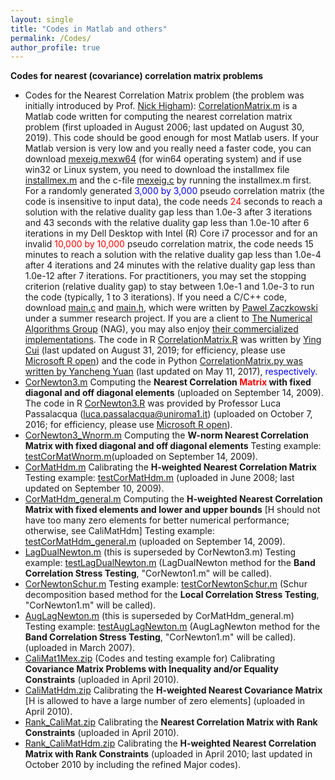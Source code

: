 ```yaml
---
layout: single
title: "Codes in Matlab and others"
permalink: /Codes/
author_profile: true
---
```


**Codes for nearest (covariance) correlation matrix problems**
- Codes for the Nearest Correlation Matrix problem (the problem was initially introduced by Prof. [Nick Higham](https://www.maths.manchester.ac.uk/~higham/)):  <a href="/files/CorrelationMatrix.m" download>CorrelationMatrix.m</a> is a Matlab code written for computing the nearest correlation matrix problem (first uploaded in August 2006; last updated on August 30, 2019). This code should be good enough for most Matlab users.  If your Matlab version is very low and you really need a faster code, you can download <a href="/files/mexeig.mexw64" download>mexeig.mexw64</a> (for win64 operating system) and if use win32 or Linux system, you need to download the installmex file <a href="/files/installmex.m" download>installmex.m</a> and the c-file <a href="/files/mexeig.c" download>mexeig.c</a> by running the installmex.m first. For a randomly generated  <span style="color:blue">3,000 by 3,000</span> pseudo correlation matrix (the code is insensitive to input data), the code needs <span style="color:red">24</span> seconds to reach a solution with the relative duality gap less than 1.0e-3 after 3 iterations and 43 seconds  with the relative duality gap less than 1.0e-10 after 6 iterations in my Dell Desktop with Intel (R) Core i7 processor and for an invalid <span style="color:red">10,000 by 10,000</span> pseudo correlation matrix, the code needs 15 minutes to reach a solution with the relative duality gap less than 1.0e-4 after 4 iterations and 24 minutes with the relative duality gap less than 1.0e-12 after 7 iterations. For practitioners, you may set the stopping criterion (relative duality gap) to stay between 1.0e-1 and 1.0e-3 to run the code (typically, 1 to 3 iterations). If you need a C/C++ code, download <a href="/files/main.c" download>main.c</a> and <a href="/files/main.h" download>main.h</a>, which were written by [Pawel Zaczkowski](https://www.linkedin.com/in/pawel-zaczkowski-13a6a233/?originalSubdomain=uk) under a summer research project. If you are a client to [The Numerical Algorithms Group](https://nag.com/) (NAG), you may also enjoy [their commercialized implementations](https://nag.com/IndustryArticles/Nearest_Correlation_Matrix.pdf). The code in R <a href="/files/CorrelationMatrix.R" download>CorrelationMatrix.R</a> was written by [Ying Cui](https://sites.google.com/site/optyingcui/) (last updated on August 31, 2019; for efficiency, please use [Microsoft R open](https://mran.microsoft.com/open)) and the code in Python <a href="/files/CorrelationMatrix.py" download>CorrelationMatrix.py was written by [Yancheng Yuan](https://www.polyu.edu.hk/ama/people/academic-staff/dr-yuan-yancheng/?sc_lang=en) (last updated on May 11, 2017), <span style="color:blue">respectively.</span>
-  <a href="/files/CorNewton3.m" download>CorNewton3.m</a> Computing the **Nearest Correlation <span style="color:red">Matrix</span> with fixed diagonal and off diagonal elements** (uploaded on September 14, 2009). The code in R <a href="/files/CorNewton3.R" download>CorNewton3.R</a> was provided by Professor Luca Passalacqua ([luca.passalacqua@uniroma1.it](mailto:luca.passalacqua@uniroma1.it)) (uploaded on October 7, 2016; for efficiency, please use [Microsoft R open](https://mran.microsoft.com/open)).
- <a href="/files/CorNewton3_Wnorm.m" download>CorNewton3_Wnorm.m</a> Computing the **W-norm Nearest Correlation Matrix with fixed diagonal and off diagonal elements** Testing example: <a href="/files/testCorMatWnorm.m" download>testCorMatWnorm.m</a>(uploaded on September 14, 2009).
- <a href="/files/CorMatHdm.m" download>CorMatHdm.m</a> Calibrating the **H-weighted Nearest Correlation Matrix** Testing example: <a href="/files/testCorMatHdm.m" download>testCorMatHdm.m</a> (uploaded in June 2008; last updated on September 10, 2009).
- <a href="/files/CorMatHdm_general.m" download>CorMatHdm_general.m</a> Computing the **H-weighted Nearest Correlation Matrix with fixed elements and lower and upper bounds** [H should not have too many zero elements for better numerical performance; otherwise, see CaliMatHdm] Testing example:  <a href="/files/testCorMatHdm_general.m" download>testCorMatHdm_general.m</a> (uploaded on September 14, 2009).
-  <a href="/files/LagDualNewton.m" download>LagDualNewton.m</a> (this is superseded by CorNewton3.m) Testing example: <a href="/files/testLagDualNewton.m" download>testLagDualNewton.m</a> (LagDualNewton method for the **Band Correlation Stress Testing**, "CorNewton1.m" will be called). 
- <a href="/files/CorNewtonSchur.m" download>CorNewtonSchur.m</a> Testing example: <a href="/files/testCorNewtonSchur.m" download>testCorNewtonSchur.m</a> (Schur decomposition based method for the **Local Correlation Stress Testing**, "CorNewton1.m" will be called).
- <a href="/files/AugLagNewton.m" download>AugLagNewton.m</a> (this is superseded by CorMatHdm_general.m) Testing example: <a href="/files/testAugLagNewton.m" download>testAugLagNewton.m</a> (AugLagNewton method for the **Band Correlation Stress Testing**, "CorNewton1.m" will be called). (uploaded in March 2007).
- <a href="/files/CaliMat1Mex.zip" download>CaliMat1Mex.zip</a> (Codes and testing example for) Calibrating **Covariance Matrix Problems with Inequality and/or Equality Constraints** (uploaded in April 2010).
- <a href="/files/CaliMatHdm.zip" download>CaliMatHdm.zip</a> Calibrating the **H-weighted Nearest Covariance Matrix** [H is allowed to have a large number of zero elements] (uploaded in April 2010).
- <a href="/files/Rank_CaliMat.zip" download>Rank_CaliMat.zip</a> Calibrating the **Nearest Correlation Matrix with Rank Constraints** (uploaded in April 2010).
- <a href="/files/Rank_CaliMatHdm.zip" download>Rank_CaliMatHdm.zip</a> Calibrating the **H-weighted Nearest Correlation Matrix with Rank Constraints** (uploaded in April 2010; last updated in October 2010 by including the refined Major codes).